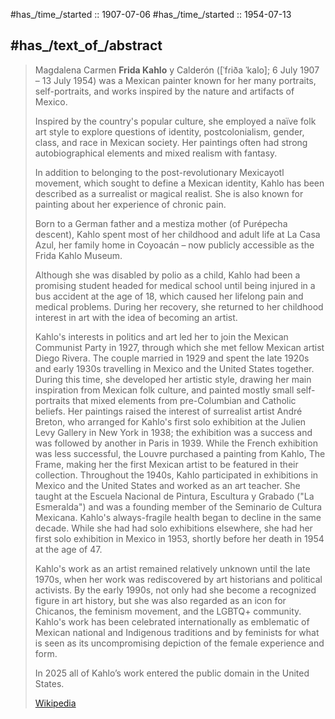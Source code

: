 ﻿---
aliases:
- "Frida Kahlo"
- "Magdalena Carmen Frida Kahlo y Calderón"
has_id_wikidata: Q5588
genre:
- '[[_Standards/WikiData/WD~portrait,134307]]'
- '[[_Standards/WikiData/WD~self-portrait,192110]]'
- "[[_Standards/WikiData/WD~portrait painting,1400853]]"
movement: "[[_Standards/WikiData/WD~magic realism,147516]]"
spouse: "[[_Standards/WikiData/WD~Diego Rivera,171128]]"
field_of_work:
- '[[_Standards/WikiData/WD~diary,185598]]'
- "[[_Standards/WikiData/WD~Mexican painting,6076382]]"
- "[[_Standards/WikiData/WD~art of painting,11629]]"
has_works_in_the_collection:
- "[[_Standards/WikiData/WD~Museum of Modern Art,188740]]"
- "[[_Standards/WikiData/WD~National Museum of Women in the Arts,861608]]"
- "[[_Standards/WikiData/WD~San Francisco Museum of Modern Art,913672]]"
- "[[_Standards/WikiData/WD~Phoenix Art Museum,977015]]"
- "[[_Standards/WikiData/WD~Los Angeles County Museum of Art,1641836]]"
- "[[_Standards/WikiData/WD~Museo Dolores Olmedo,1744258]]"
- "[[_Standards/WikiData/WD~National Museum of Modern Art,1895953]]"
- "[[_Standards/WikiData/WD~Buffalo AKG Art Museum,1970945]]"
- "[[_Standards/WikiData/WD~The Nelson-Atkins Museum of Art,1976985]]"
- "[[_Standards/WikiData/WD~Frida Kahlo Museum,2663377]]"
- "[[_Standards/WikiData/WD~Museo de Arte Moderno,3032842]]"
- "[[_Standards/WikiData/WD~Harry Ransom Center,5671855]]"
cause_of_death:
- "[[_Standards/WikiData/WD~pulmonary embolism,220570]]"
- '[[_Standards/WikiData/WD~bronchopneumonia,734512]]'
- '[[_Standards/WikiData/WD~phlebitis,1423167]]'
father: "[[_Standards/WikiData/WD~Guillermo Kahlo,573125]]"
place_of_burial: '[[_Standards/WikiData/WD~Coyoacán,661315]]'
given_name:
- '[[_Standards/WikiData/WD~Magdalena,842544]]'
- '[[_Standards/WikiData/WD~Frida,848549]]'
- '[[_Standards/WikiData/WD~Carmen,1043619]]'
occupation: '[[_Standards/WikiData/WD~painter,1028181]]'
member_of_political_party: "[[_Standards/WikiData/WD~Mexican Communist Party,2054610]]"
place_of_death: '[[_Standards/WikiData/WD~Coyoacán,2597249]]'
place_of_birth: '[[_Standards/WikiData/WD~Coyoacán,2597249]]'
described_by_source:
- "[[_Standards/WikiData/WD~Armenian Soviet Encyclopedia,2657718]]"
- "[[_Standards/WikiData/WD~Larousse Encyclopedia online,17329836]]"
- "[[_Standards/WikiData/WD~Concise Dictionary of Women Artists,28487969]]"
- "[[_Standards/WikiData/WD~Great Women Masters of Art,28927781]]"
- "[[_Standards/WikiData/WD~Obálky knih,67311526]]"
- '[[_Standards/WikiData/WD~Wegbereiterinnen,124097894]]'
notable_work:
- "[[_Standards/WikiData/WD~The Two Fridas,3232010]]"
- "[[_Standards/WikiData/WD~Still Life_ Pitahayas,18343221]]"
manner_of_death: "[[_Standards/WikiData/WD~natural causes,3739104]]"
copyright_representative:
- "[[_Standards/WikiData/WD~Artists Rights Society,4801318]]"
- "[[_Standards/WikiData/WD~reproduction right represented by CISAC-member,71528227]]"
- "[[_Standards/WikiData/WD~Banco de México Diego Rivera Frida Kahlo Museums Trust,72402279]]"
represented_by: "[[_Standards/WikiData/WD~Artists Rights Society,4801318]]"
artist_files_at:
- "[[_Standards/WikiData/WD~Frick Art Research Library,5503390]]"
- "[[_Standards/WikiData/WD~College for Creative Studies Library,117794751]]"
owner_of: "[[_Standards/WikiData/WD~Self-Portrait with Monkey,5712848]]"
sex_or_gender: '[[_Standards/WikiData/WD~female,6581072]]'
on_focus_list_of_Wikimedia_project:
- '[[_Standards/WikiData/WD~Art+Feminism,24909800]]'
- "[[_Standards/WikiData/WD~gender gap on Dutch Wikipedia,60687720]]"
- "[[_Standards/WikiData/WD~WikiProject PCC Wikidata Pilot_Frick Art Reference Library,104694359]]"
second_family_name_in_Spanish_name: '[[_Standards/WikiData/WD~Calderón,27792440]]'
family_name: '[[_Standards/WikiData/WD~Kahlo,41661665]]'
sibling: "[[_Standards/WikiData/WD~Cristina Kahlo y Calderón,47541637]]"
copyright_status_as_a_creator: "[[_Standards/WikiData/WD~copyrights on works have expired,71887839]]"
plaque_image: "http://commons.wikimedia.org/wiki/Special:FilePath/Plaza%20de%20la%20Diversidad%20de%20la%20Ciudad%20de%20Murcia%20-%20Placa%2016%20-%20Frida%20Kahlo%20%28cropped%29.jpg"
ISNI: 0000000121477893
birth_name: "Magdalena Frida Carmen Kahlo"
languages_spoken_written_or_signed: '[[_Standards/WikiData/WD~Spanish,1321]]'
work_location:
- "[[_Standards/WikiData/WD~Mexico City,1489]]"
- '[[_Standards/WikiData/WD~Detroit,12439]]'
- "[[_Standards/WikiData/WD~San Francisco,62]]"
- "[[_Standards/WikiData/WD~New York City,60]]"
religion_or_worldview: '[[_Standards/WikiData/WD~atheism,7066]]'
medical_condition: '[[_Standards/WikiData/WD~poliomyelitis,12195]]'
instance_of: '[[_Standards/WikiData/WD~human,5]]'
country_of_citizenship: '[[_Standards/WikiData/WD~Mexico,96]]'
sexual_orientation: '[[_Standards/WikiData/WD~bisexuality,43200]]'
social_media_followers: 59741
signature: "http://commons.wikimedia.org/wiki/Special:FilePath/Frida%20Kahlo%20signature%20firma.svg"
image: "http://commons.wikimedia.org/wiki/Special:FilePath/Frida%20Kahlo%2C%20by%20Guillermo%20Kahlo%20%28cropped%29.jpg"
spoken_text_audio:
- "http://commons.wikimedia.org/wiki/Special:FilePath/Ru-Frida%20Kalo-%20intro.ogg"
- "http://commons.wikimedia.org/wiki/Special:FilePath/Ru-Frida%20Kalo-%20intro%20%281%29.ogg"
Libris_URI: 42gjkdnn1bsxn0c
BHCL_UUID: ad3563dd-20a6-4f6a-9eef-bef48446a5cc
Europeana_entity: agent/base/61402
Commons_gallery: "Frida Kahlo"
Commons_category: "Frida Kahlo"
Commons_Creator_page: "Frida Kahlo"
Google_Doodle: frida-kahlos-103rd-birthday
X_username: FridaKahlo
IPI_base_code: I-001918102-1
DPLA_subject_term: "Kahlo, Frida"
Krugosvet_article: kultura_i_obrazovanie/izobrazitelnoe_iskusstvo/KALO_FRIDA.html
name_in_native_language: "Frida Kahlo"
date_of_death: "1954-07-13"
date_of_birth: "1907-07-06"
---

#has_/time_/started :: 1907-07-06 
#has_/time_/started :: 1954-07-13 

## #has_/text_of_/abstract 

> Magdalena Carmen **Frida Kahlo** y Calderón ([ˈfɾiða ˈkalo]; 6 July 1907 – 13 July 1954) 
> was a Mexican painter known for her many portraits, self-portraits, 
> and works inspired by the nature and artifacts of Mexico. 
> 
> Inspired by the country's popular culture, she employed a naïve folk art style 
> to explore questions of identity, postcolonialism, gender, class, and race in Mexican society. 
> Her paintings often had strong autobiographical elements and mixed realism with fantasy. 
> 
> In addition to belonging to the post-revolutionary Mexicayotl movement, 
> which sought to define a Mexican identity, Kahlo has been described as a surrealist or magical realist. 
> She is also known for painting about her experience of chronic pain.
>
> Born to a German father and a mestiza mother (of Purépecha descent), 
> Kahlo spent most of her childhood and adult life at La Casa Azul, her family home in Coyoacán – 
> now publicly accessible as the Frida Kahlo Museum. 
> 
> Although she was disabled by polio as a child, 
> Kahlo had been a promising student headed for medical school 
> until being injured in a bus accident at the age of 18, 
> which caused her lifelong pain and medical problems. 
> During her recovery, she returned to her childhood interest in art with the idea of becoming an artist.
>
> Kahlo's interests in politics and art led her to join the Mexican Communist Party in 1927, through which she met fellow Mexican artist Diego Rivera. The couple married in 1929 and spent the late 1920s and early 1930s travelling in Mexico and the United States together. During this time, she developed her artistic style, drawing her main inspiration from Mexican folk culture, and painted mostly small self-portraits that mixed elements from pre-Columbian and Catholic beliefs. Her paintings raised the interest of surrealist artist André Breton, who arranged for Kahlo's first solo exhibition at the Julien Levy Gallery in New York in 1938; the exhibition was a success and was followed by another in Paris in 1939. While the French exhibition was less successful, the Louvre purchased a painting from Kahlo, The Frame, making her the first Mexican artist to be featured in their collection. Throughout the 1940s, Kahlo participated in exhibitions in Mexico and the United States and worked as an art teacher. She taught at the Escuela Nacional de Pintura, Escultura y Grabado ("La Esmeralda") and was a founding member of the Seminario de Cultura Mexicana. Kahlo's always-fragile health began to decline in the same decade. While she had had solo exhibitions elsewhere, she had her first solo exhibition in Mexico in 1953, shortly before her death in 1954 at the age of 47.
>
> Kahlo's work as an artist remained relatively unknown until the late 1970s, when her work was rediscovered by art historians and political activists. By the early 1990s, not only had she become a recognized figure in art history, but she was also regarded as an icon for Chicanos, the feminism movement, and the LGBTQ+ community. Kahlo's work has been celebrated internationally as emblematic of Mexican national and Indigenous traditions and by feminists for what is seen as its uncompromising depiction of the female experience and form.
>
> In 2025 all of Kahlo’s work entered the public domain in the United States.
>
> [Wikipedia](https://en.wikipedia.org/wiki/Frida%20Kahlo)

